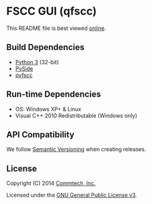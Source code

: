 # FSCC GUI (qfscc)
This README file is best viewed [online](http://github.com/commtech/qfscc/).


## Build Dependencies
- [Python 3](http://www.python.org/download/) (32-bit)
- [PySide](http://qt-project.org/wiki/PySide)
- [pyfscc](http://github.com/commtech/pyfscc/)


## Run-time Dependencies
- OS: Windows XP+ & Linux
- Visual C++ 2010 Redistributable (Windows only)


## API Compatibility
We follow [Semantic Versioning](http://semver.org/) when creating releases.


## License

Copyright (C) 2014 [Commtech, Inc.](http://commtech-fastcom.com)

Licensed under the [GNU General Public License v3](http://www.gnu.org/licenses/gpl.txt).
